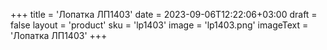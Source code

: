 +++
title = 'Лопатка ЛП1403'
date = 2023-09-06T12:22:06+03:00
draft = false
layout = 'product'
sku = 'lp1403'
image = 'lp1403.png'
imageText = 'Лопатка ЛП1403'
+++

